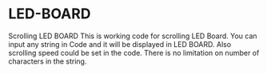# LED-BOARD
Scrolling LED BOARD
This is working code for scrolling LED Board. You can input any string in Code and it will be displayed in LED BOARD. Also scrolling speed could be set in the code.
There is no limitation on number of characters in the string.
